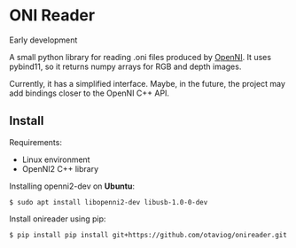 # ONI Reader

Early development

A small python library for reading .oni files produced by
[OpenNI](https://github.com/occipital/openni2). It uses pybind11, so
it returns numpy arrays for RGB and depth images.

Currently, it has a simplified interface. Maybe, in the future, the
project may add bindings closer to the OpenNI C++ API.

## Install

Requirements:

* Linux environment
* OpenNI2 C++ library

Installing openni2-dev on **Ubuntu**:

```shell
$ sudo apt install libopenni2-dev libusb-1.0-0-dev
```

Install onireader using pip:

```shell
$ pip install pip install git+https://github.com/otaviog/onireader.git
```
